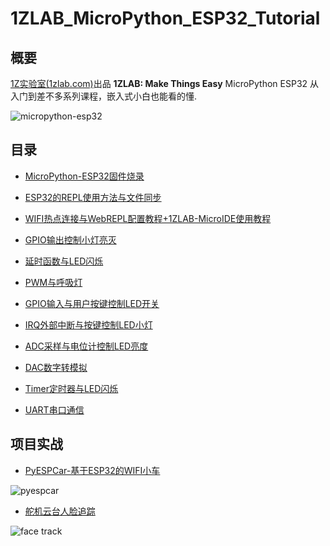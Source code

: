 # 1ZLAB_MicroPython_ESP32_Tutorial

## 概要
[1Z实验室(1zlab.com)](http://1zlab.com)出品 **1ZLAB: Make Things Easy**
MicroPython ESP32 从入门到差不多系列课程，嵌入式小白也能看的懂.

![micropython-esp32](http://img.1zlab.com/homepage-micropython-esp32.png)
## 目录

* [MicroPython-ESP32固件烧录](./01_MicroPython-ESP32固件烧录/MicroPython-ESP32固件烧录.md)

* [ESP32的REPL使用方法与文件同步](./02_连接REPL与源码上传picocom+ampy/ESP32的REPL使用方法与文件同步.md)
* [WIFI热点连接与WebREPL配置教程+1ZLAB-MicroIDE使用教程](./14_WIFI热点连接与WebREPL配置教程/WIFI热点连接与WebREPL配置教程.md)
* [GPIO输出控制小灯亮灭](./03_GPIO输出与控制LED亮灭/GPIO输出控制小灯亮灭.md)
* [延时函数与LED闪烁](./04_延时函数与LED闪烁/延时函数与LED闪烁.md)
* [PWM与呼吸灯](./05_PWM与呼吸灯/PWM与呼吸灯.md)
* [GPIO输入与用户按键控制LED开关](./06_GPIO输入与按键控制LED小灯/GPIO输入与用户按键控制LED开关.md)
* [IRQ外部中断与按键控制LED小灯](./07_IRQ外部中断与按键控制LED小灯/IRQ外部中断与按键控制LED小灯.md)
* [ADC采样与电位计控制LED亮度](./08_ADC采样与电位计控制LED亮度/ADC采样与电位计控制LED亮度.md)
* [DAC数字转模拟](./09_DAC数字转模拟/DAC数字转模拟.md)
* [Timer定时器与LED闪烁](./10_Timer定时器与LED闪烁/Timer定时器与LED闪烁.md)
* [UART串口通信](./11_UART串口通信/UART串口通信.md)

## 项目实战
* [PyESPCar-基于ESP32的WIFI小车](https://github.com/1zlab/1ZLAB_PyEspCar)

![pyespcar](http://img.1zlab.com/homepage-pyespcar.png)
* [舵机云台人脸追踪](https://github.com/1zlab/1ZLAB_Face_Track_Robot)

![face track](http://img.1zlab.com/homepage-opencv-face-tracking.png)